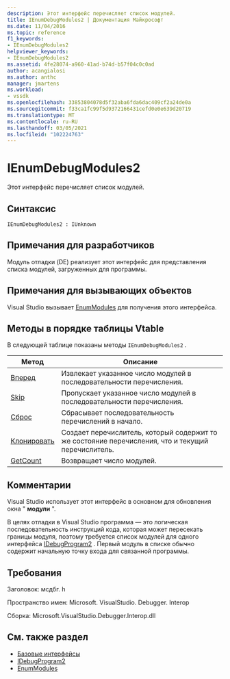 ```yaml
---
description: Этот интерфейс перечисляет список модулей.
title: IEnumDebugModules2 | Документация Майкрософт
ms.date: 11/04/2016
ms.topic: reference
f1_keywords:
- IEnumDebugModules2
helpviewer_keywords:
- IEnumDebugModules2
ms.assetid: 4fe28074-a960-41ad-b74d-b57f04c0c0ad
author: acangialosi
ms.author: anthc
manager: jmartens
ms.workload:
- vssdk
ms.openlocfilehash: 33853804078d5f32aba6fda6dac409cf2a24de0a
ms.sourcegitcommit: f33ca1fc99f5d9372166431cefd0e0e639d20719
ms.translationtype: MT
ms.contentlocale: ru-RU
ms.lasthandoff: 03/05/2021
ms.locfileid: "102224763"
---
```

# <a name="ienumdebugmodules2"></a>IEnumDebugModules2
Этот интерфейс перечисляет список модулей.

## <a name="syntax"></a>Синтаксис

```
IEnumDebugModules2 : IUnknown
```

## <a name="notes-for-implementers"></a>Примечания для разработчиков
 Модуль отладки (DE) реализует этот интерфейс для представления списка модулей, загруженных для программы.

## <a name="notes-for-callers"></a>Примечания для вызывающих объектов
 Visual Studio вызывает [EnumModules](../../../extensibility/debugger/reference/idebugprogram2-enummodules.md) для получения этого интерфейса.

## <a name="methods-in-vtable-order"></a>Методы в порядке таблицы Vtable
 В следующей таблице показаны методы `IEnumDebugModules2` .

|Метод|Описание|
|------------|-----------------|
|[Вперед](../../../extensibility/debugger/reference/ienumdebugmodules2-next.md)|Извлекает указанное число модулей в последовательности перечисления.|
|[Skip](../../../extensibility/debugger/reference/ienumdebugmodules2-skip.md)|Пропускает указанное число модулей в последовательности перечисления.|
|[Сброс](../../../extensibility/debugger/reference/ienumdebugmodules2-reset.md)|Сбрасывает последовательность перечислений в начало.|
|[Клонировать](../../../extensibility/debugger/reference/ienumdebugmodules2-clone.md)|Создает перечислитель, который содержит то же состояние перечисления, что и текущий перечислитель.|
|[GetCount](../../../extensibility/debugger/reference/ienumdebugmodules2-getcount.md)|Возвращает число модулей.|

## <a name="remarks"></a>Комментарии
 Visual Studio использует этот интерфейс в основном для обновления окна " **модули** ".

 В целях отладки в Visual Studio программа — это логическая последовательность инструкций кода, которая может пересекать границы модуля, поэтому требуется список модулей для одного интерфейса [IDebugProgram2](../../../extensibility/debugger/reference/idebugprogram2.md) . Первый модуль в списке обычно содержит начальную точку входа для связанной программы.

## <a name="requirements"></a>Требования
 Заголовок: мсдбг. h

 Пространство имен: Microsoft. VisualStudio. Debugger. Interop

 Сборка: Microsoft.VisualStudio.Debugger.Interop.dll

## <a name="see-also"></a>См. также раздел
- [Базовые интерфейсы](../../../extensibility/debugger/reference/core-interfaces.md)
- [IDebugProgram2](../../../extensibility/debugger/reference/idebugprogram2.md)
- [EnumModules](../../../extensibility/debugger/reference/idebugprogram2-enummodules.md)
